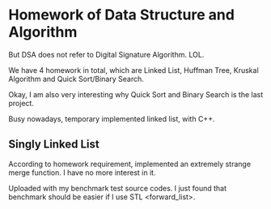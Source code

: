 # Homework of Data Structure and Algorithm

But DSA does not refer to Digital Signature Algorithm. LOL.

We have 4 homework in total, which are Linked List, Huffman Tree, Kruskal Algorithm and Quick Sort/Binary Search.

Okay, I am also very interesting why Quick Sort and Binary Search is the last project.

Busy nowadays, temporary implemented linked list, with C++.

## Singly Linked List

According to homework requirement, implemented an extremely strange merge function. I have no more interest in it.

Uploaded with my benchmark test source codes. I just found that benchmark should be easier if I use STL \<forward\_list\>.

